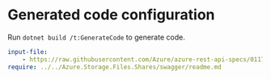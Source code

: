 # Generated code configuration

Run `dotnet build /t:GenerateCode` to generate code.

``` yaml
input-file:
    - https://raw.githubusercontent.com/Azure/azure-rest-api-specs/011761be1285d14feb41796b5d97df1126495c5c/specification/storage/data-plane/Microsoft.FileStorage/preview/2020-04-08/file.json
require: ../../Azure.Storage.Files.Shares/swagger/readme.md

```